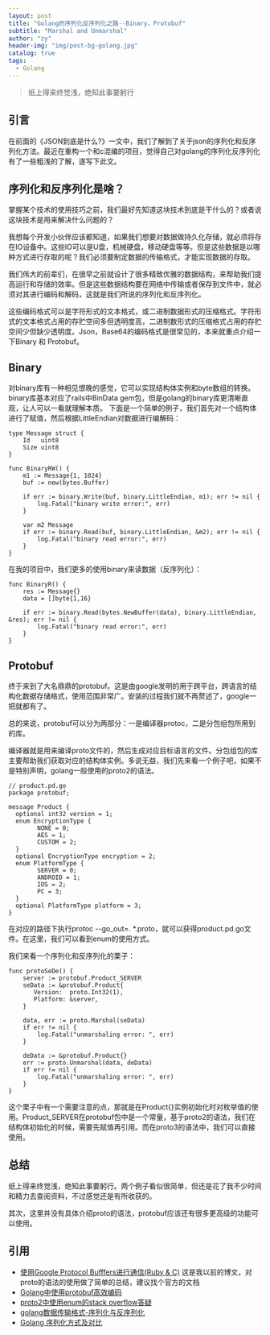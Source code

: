 ```yaml
---
layout: post
title: "Golang的序列化反序列化之路--Binary，Protobuf"
subtitle: "Marshal and Unmarshal"
author: "zy"
header-img: "img/post-bg-golang.jpg"
catalog: true
tags:
  - Golang
---
```


> 纸上得来终觉浅，绝知此事要躬行

## 引言

在前面的《JSON到底是什么?》一文中，我们了解到了关于json的序列化和反序列化方法。最近在重构一个和c混编的项目，觉得自己对golang的序列化反序列化有了一些粗浅的了解，遂写下此文。

## 序列化和反序列化是啥？

掌握某个技术的使用技巧之前，我们最好先知道这块技术到底是干什么的？或者说这块技术是用来解决什么问题的？

我想每个开发小伙伴应该都知道，如果我们想要对数据做持久化存储，就必须将存在IO设备中。这些IO可以是U盘，机械硬盘，移动硬盘等等。但是这些数据是以哪种方式进行存取的呢？我们必须要制定数据的传输格式，才能实现数据的存取。

我们伟大的前辈们，在很早之前就设计了很多精致优雅的数据结构，来帮助我们提高运行和存储的效率。但是这些数据结构要在网络中传输或者保存到文件中，就必须对其进行编码和解码，这就是我们所说的序列化和反序列化。

这些编码格式可以是字符形式的文本格式，或二进制数据形式的压缩格式。字符形式的文本格式占用的存贮空间多但透明度高，二进制数形式的压缩格式占用的存贮空间少但缺少透明度。Json，Base64的编码格式是很常见的，本来就重点介绍一下Binary 和 Protobuf。


## Binary

对binary库有一种相见恨晚的感觉，它可以实现结构体实例和byte数组的转换。binary库基本对应了rails中BinData gem包，但是golang的binary库更清晰直观，让人可以一看就理解本质。
下面是一个简单的例子，我们首先对一个结构体进行了赋值，然后根据LittleEndian对数据进行编解码：

```
type Message struct {
	Id   uint8
	Size uint8
}

func BinaryRW() {
    m1 := Message{1, 1024}
    buf := new(bytes.Buffer)

    if err := binary.Write(buf, binary.LittleEndian, m1); err != nil {
        log.Fatal("binary write error:", err)
    }

    var m2 Message
    if err := binary.Read(buf, binary.LittleEndian, &m2); err != nil {
        log.Fatal("binary read error:", err)
    }
}
```

在我的项目中，我们更多的使用binary来读数据（反序列化）：

```
func BinaryR() {
    res := Message{}
    data = []byte{1,16}
    
    if err := binary.Read(bytes.NewBuffer(data), binary.LittleEndian, &res); err != nil {
        log.Fatal("binary read error:", err)
    }
}
```
## Protobuf
终于来到了大名鼎鼎的protobuf。这是由google发明的用于跨平台，跨语言的结构化数据存储格式，使用范围非常广。安装的过程我们就不再赘述了，google一把就都有了。

总的来说，protobuf可以分为两部分：一是编译器protoc，二是分包组包所用到的库。

编译器就是用来编译proto文件的，然后生成对应目标语言的文件。分包组包的库主要帮助我们获取对应的结构体实例。多说无益，我们先来看一个例子吧，如果不是特别声明，golang一般使用的proto2的语法。

```
// product.pd.go
package protobuf;

message Product {
  optional int32 version = 1;
  enum EncryptionType {
        NONE = 0;
        AES = 1;
        CUSTOM = 2;
  }
  optional EncryptionType encryption = 2;
  enum PlatformType {
        SERVER = 0;
        ANDROID = 1;
        IOS = 2;
        PC = 3;
  }
  optional PlatformType platform = 3;
}  
```
在对应的路径下执行protoc --go_out=. *.proto，就可以获得product.pd.go文件。在这里，我们可以看到enum的使用方式。

我们来看一个序列化和反序列化的栗子：

```
func protoSeDe() {
    server := protobuf.Product_SERVER
    seData := &protobuf.Product{
       Version:  proto.Int32(1),
       Platform: &server,
    }
	
    data, err := proto.Marshal(seData)
    if err != nil {
    	log.Fatal("unmarshaling error: ", err)
    }
    
    deData := &protobuf.Product{}
    err := proto.Unmarshal(data, deData)
    if err != nil {
    	log.Fatal("unmarshaling error: ", err)
    } 
}
```
这个栗子中有一个需要注意的点，那就是在Product{}实例初始化时对枚举值的使用。Product_SERVER在protobuf包中是一个常量，基于proto2的语法，我们在结构体初始化的时候，需要先赋值再引用。而在proto3的语法中，我们可以直接使用。

## 总结
纸上得来终觉浅，绝知此事要躬行。两个例子看似很简单，但还是花了我不少时间和精力去查阅资料，不过感觉还是有所收获的。

其次，这里并没有具体介绍proto的语法，protobuf应该还有很多更高级的功能可以使用。

## 引用

* [使用Google Protocol Bufffers进行通信(Ruby & C)](https://blog.csdn.net/zyhmz/article/details/80633339) 这是我以前的博文，对proto的语法的使用做了简单的总结，建议找个官方的文档
* [Golang中使用protobuf高效编码](https://yryz.net/post/go-protobuf-usage.html) 
* [proto2中使用enum的stack overflow答疑](https://stackoverflow.com/questions/50464205/how-to-set-a-protobuf2-enum-using-golang) 
* [golang数据传输格式-序列化与反序列化](https://www.cnblogs.com/yinzhengjie/p/7807051.html)
* [Golang 序列化方式及对比](https://blog.csdn.net/fengfengdiandia/article/details/79986237)


























